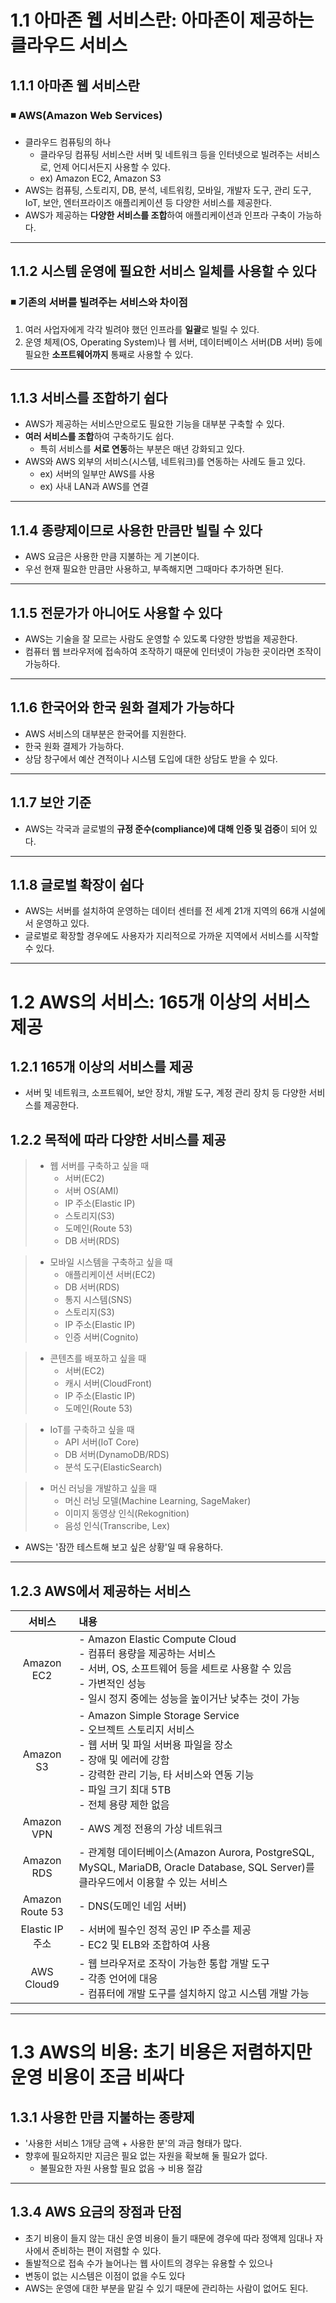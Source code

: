 # 1.1 아마존 웹 서비스란: 아마존이 제공하는 클라우드 서비스

## 1.1.1 아마존 웹 서비스란

### ◾ AWS(Amazon Web Services)
- 클라우드 컴퓨팅의 하나
  - 클라우딩 컴퓨팅 서비스란 서버 및 네트워크 등을 인터넷으로 빌려주는 서비스로, 언제 어디서든지 사용할 수 있다.
  - ex) Amazon EC2, Amazon S3
- AWS는 컴퓨팅, 스토리지, DB, 분석, 네트워킹, 모바일, 개발자 도구, 관리 도구, IoT, 보안, 엔터프라이즈 애플리케이션 등 다양한 서비스를 제공한다.
- AWS가 제공하는 **다양한 서비스를 조합**하여 애플리케이션과 인프라 구축이 가능하다.

<hr/>

## 1.1.2 시스템 운영에 필요한 서비스 일체를 사용할 수 있다

### ◾ 기존의 서버를 빌려주는 서비스와 차이점
1. 여러 사업자에게 각각 빌려야 했던 인프라를 **일괄**로 빌릴 수 있다.
2. 운영 체제(OS, Operating System)나 웹 서버, 데이터베이스 서버(DB 서버) 등에 필요한 **소프트웨어까지** 통째로 사용할 수 있다.

<hr/>

## 1.1.3 서비스를 조합하기 쉽다
- AWS가 제공하는 서비스만으로도 필요한 기능을 대부분 구축할 수 있다.
- **여러 서비스를 조합**하여 구축하기도 쉽다.
  - 특히 서비스를 **서로 연동**하는 부분은 매년 강화되고 있다.
- AWS와 AWS 외부의 서비스(시스템, 네트워크)를 연동하는 사례도 들고 있다.
  - ex) 서버의 일부만 AWS를 사용
  - ex) 사내 LAN과 AWS를 연결

<hr/>

## 1.1.4 종량제이므로 사용한 만큼만 빌릴 수 있다
- AWS 요금은 사용한 만큼 지불하는 게 기본이다.
- 우선 현재 필요한 만큼만 사용하고, 부족해지면 그때마다 추가하면 된다.

<hr/>

## 1.1.5 전문가가 아니어도 사용할 수 있다
- AWS는 기술을 잘 모르는 사람도 운영할 수 있도록 다양한 방법을 제공한다.
- 컴퓨터 웹 브라우저에 접속하여 조작하기 때문에 인터넷이 가능한 곳이라면 조작이 가능하다.

<hr/>

## 1.1.6 한국어와 한국 원화 결제가 가능하다
- AWS 서비스의 대부분은 한국어를 지원한다.
- 한국 원화 결제가 가능하다.
- 상담 창구에서 예산 견적이나 시스템 도입에 대한 상담도 받을 수 있다.

<hr/>

## 1.1.7 보안 기준
- AWS는 각국과 글로벌의 **규정 준수(compliance)에 대해 인증 및 검증**이 되어 있다.

<hr/>

## 1.1.8 글로벌 확장이 쉽다
- AWS는 서버를 설치하여 운영하는 데이터 센터를 전 세계 21개 지역의 66개 시설에서 운영하고 있다.
- 글로벌로 확장할 경우에도 사용자가 지리적으로 가까운 지역에서 서비스를 시작할 수 있다.

<hr/>

# 1.2 AWS의 서비스: 165개 이상의 서비스 제공

## 1.2.1 165개 이상의 서비스를 제공

- 서버 및 네트워크, 소프트웨어, 보안 장치, 개발 도구, 계정 관리 장치 등 다양한 서비스를 제공한다.

## 1.2.2 목적에 따라 다양한 서비스를 제공

> - 웹 서버를 구축하고 싶을 때
>   - 서버(EC2)
>   - 서버 OS(AMI)
>   - IP 주소(Elastic IP)
>   - 스토리지(S3)
>   - 도메인(Route 53)
>   - DB 서버(RDS)
   
> - 모바일 시스템을 구축하고 싶을 때
>   - 애플리케이션 서버(EC2)
>   - DB 서버(RDS)
>   - 통지 시스템(SNS)
>   - 스토리지(S3)
>   - IP 주소(Elastic IP)
>   - 인증 서버(Cognito)
   
> - 콘텐츠를 배포하고 싶을 때
>   - 서버(EC2)
>   - 캐시 서버(CloudFront)
>   - IP 주소(Elastic IP)
>   - 도메인(Route 53)
   
> - IoT를 구축하고 싶을 때
>   - API 서버(IoT Core)
>   - DB 서버(DynamoDB/RDS)
>   - 분석 도구(ElasticSearch)
   
> - 머신 러닝을 개발하고 싶을 때
>   - 머신 러닝 모델(Machine Learning, SageMaker)
>   - 이미지 동영상 인식(Rekognition)
>   - 음성 인식(Transcribe, Lex)
   
- AWS는 '잠깐 테스트해 보고 싶은 상황'일 때 유용하다.

<hr/>

## 1.2.3 AWS에서 제공하는 서비스

|서비스|내용|
|:---:|:---|
| Amazon EC2 | - Amazon Elastic Compute Cloud<br>- 컴퓨터 용량을 제공하는 서비스<br>- 서버, OS, 소프트웨어 등을 세트로 사용할 수 있음<br>- 가변적인 성능<br>- 일시 정지 중에는 성능을 높이거난 낮추는 것이 가능 |
| Amazon S3 | - Amazon Simple Storage Service<br>- 오브젝트 스토리지 서비스<br>- 웹 서버 및 파일 서버용 파일을 장소<br>- 장애 및 에러에 강함<br>- 강력한 관리 기능, 타 서비스와 연동 기능<br>- 파일 크기 최대 5TB<br>- 전체 용량 제한 없음 |
| Amazon VPN |- AWS 계정 전용의 가상 네트워크 |
| Amazon RDS | - 관계형 데이터베이스(Amazon Aurora, PostgreSQL, MySQL, MariaDB, Oracle Database, SQL Server)를 클라우드에서 이용할 수 있는 서비스 |
| Amazon Route 53 | - DNS(도메인 네임 서버) |
| Elastic IP 주소 | - 서버에 필수인 정적 공인 IP 주소를 제공<br>- EC2 및 ELB와 조합하여 사용 |
| AWS Cloud9 | - 웹 브라우저로 조작이 가능한 통합 개발 도구<br>- 각종 언어에 대응<br>- 컴퓨터에 개발 도구를 설치하지 않고 시스템 개발 가능 |

<hr/>

# 1.3 AWS의 비용: 초기 비용은 저렴하지만 운영 비용이 조금 비싸다

## 1.3.1 사용한 만큼 지불하는 종량제
- '사용한 서비스 1개당 금액 + 사용한 분'의 과금 형태가 많다.
- 향후에 필요하지만 지금은 필요 없는 자원을 확보해 둘 필요가 없다.
  - 불필요한 자원 사용할 필요 없음 → 비용 절감
 
<hr/>

## 1.3.4 AWS 요금의 장점과 단점

- 초기 비용이 들지 않는 대신 운영 비용이 들기 때문에 경우에 따라 정액제 임대나 자사에서 준비하는 편이 저렴할 수 있다.
- 돌발적으로 접속 수가 늘어나는 웹 사이트의 경우는 유용할 수 있으나
- 변동이 없는 시스템은 이점이 없을 수도 있다
- AWS는 운영에 대한 부분을 맡길 수 있기 때문에 관리하는 사람이 없어도 된다.
